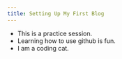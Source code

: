 ```yaml
---
title: Setting Up My First Blog
---
```

* This is a practice session.
* Learning how to use github is fun.
* I am a coding cat.

